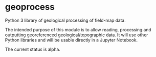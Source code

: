 # geoprocess
Python 3 library of geological processing of field-map data.

The intended purpose of this module is to allow reading, processing and outputting georeferenced geological/topographic data.
It will use other Python libraries and will be usable directly in a Jupyter Notebook.

The current status is alpha.
